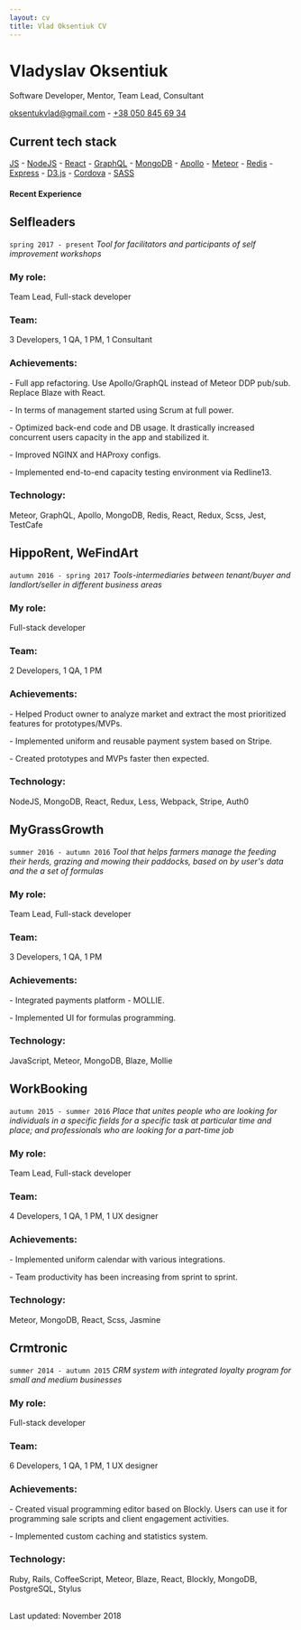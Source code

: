 ```yaml
---
layout: cv
title: Vlad Oksentiuk CV
---
```

# Vladyslav Oksentiuk
Software Developer, Mentor, Team Lead, Consultant

<a href="mailto:oksentukvlad@gmail.com">oksentukvlad@gmail.com</a> - <a href="tel:380508456934">+38 050 845 69 34</a>

## Current tech stack

<div id="webaddress">
  <a href="https://en.wikipedia.org/wiki/JavaScript" target="_blank">JS</a> - 
  <a href="https://nodejs.org/en/" target="_blank">NodeJS</a> - 
  <a href="https://reactjs.org/" target="_blank">React</a> - 
  <a href="https://graphql.org/" target="_blank">GraphQL</a> - 
  <a href="https://www.mongodb.com/" target="_blank">MongoDB</a> - 
  <a href="https://www.apollographql.com/" target="_blank">Apollo</a> - 
  <a href="https://www.meteor.com/" target="_blank">Meteor</a> - 
  <a href="https://redis.io/" target="_blank">Redis</a> - 
  <a href="https://expressjs.com/" target="_blank">Express</a> - 
  <a href="https://d3js.org/" target="_blank">D3.js</a> - 
  <a href="https://cordova.apache.org/" target="_blank">Cordova</a> - 
  <a href="https://sass-lang.com/" target="_blank">SASS</a>
</div>

#### Recent Experience

## Selfleaders
`spring 2017 - present`
*Tool for facilitators and participants of self improvement workshops*

### My role:

Team Lead, Full-stack developer

### Team:

3 Developers, 1 QA, 1 PM, 1 Consultant

### Achievements:

\- Full app refactoring. Use Apollo/GraphQL instead of Meteor DDP pub/sub. Replace Blaze with React.

\- In terms of management started using Scrum at full power.

\- Optimized back-end code and DB usage. It drastically increased concurrent users capacity in the app and stabilized it.

\- Improved NGINX and HAProxy configs.

\- Implemented end-to-end capacity testing environment via Redline13.

### Technology:

Meteor, GraphQL, Apollo, MongoDB, Redis, React, Redux, Scss, Jest, TestCafe

## HippoRent, WeFindArt
`autumn 2016 - spring 2017`
*Tools-intermediaries between tenant/buyer and landlort/seller in different business areas*

### My role:

Full-stack developer

### Team:

2 Developers, 1 QA, 1 PM

### Achievements:

\- Helped Product owner to analyze market and extract the most prioritized features for prototypes/MVPs.

\- Implemented uniform and reusable payment system based on Stripe.

\- Created prototypes and MVPs faster then expected.

### Technology:

NodeJS, MongoDB, React, Redux, Less, Webpack, Stripe, Auth0

## MyGrassGrowth
`summer 2016 - autumn 2016`
*Tool that helps farmers manage the feeding their herds, grazing and mowing their paddocks, based on by user's data and the a set of formulas*

### My role:

Team Lead, Full-stack developer

### Team:

3 Developers, 1 QA, 1 PM

### Achievements:

\- Integrated payments platform - MOLLIE.

\- Implemented UI for formulas programming.

### Technology:

JavaScript, Meteor, MongoDB, Blaze, Mollie

## WorkBooking
`autumn 2015 - summer 2016`
*Place that unites people who are looking for individuals in a specific fields for a specific task at particular time and place; and professionals who are looking for a part-time job*

### My role:

Team Lead, Full-stack developer

### Team:

4 Developers, 1 QA, 1 PM, 1 UX designer

### Achievements:

\- Implemented uniform calendar with various integrations.

\- Team productivity has been increasing from sprint to sprint.

### Technology:

Meteor, MongoDB, React, Scss, Jasmine

## Crmtronic
`summer 2014 - autumn 2015`
*CRM system with integrated loyalty program for small and medium businesses*

### My role:

Full-stack developer

### Team:

6 Developers, 1 QA, 1 PM, 1 UX designer

### Achievements:

\- Created visual programming editor based on Blockly. Users can use it for programming sale scripts and client engagement activities.

\- Implemented custom caching and statistics system.

### Technology:

Ruby, Rails, CoffeeScript, Meteor, Blaze, React, Blockly, MongoDB, PostgreSQL, Stylus

<br/>Last updated: November 2018<br/><br/>
